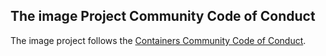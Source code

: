 ## The image Project Community Code of Conduct

The image project follows the [Containers Community Code of Conduct](https://github.com/containers/common/blob/master/CODE-OF-CONDUCT.md).
